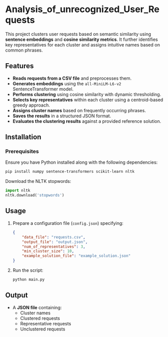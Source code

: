 # Analysis_of_unrecognized_User_Requests

This project clusters user requests based on semantic similarity using **sentence embeddings** and **cosine similarity metrics**. It further identifies key representatives for each cluster and assigns intuitive names based on common phrases.

## Features
- **Reads requests from a CSV file** and preprocesses them.
- **Generates embeddings** using the `all-MiniLM-L6-v2` SentenceTransformer model.
- **Performs clustering** using cosine similarity with dynamic thresholding.
- **Selects key representatives** within each cluster using a centroid-based greedy approach.
- **Assigns cluster names** based on frequently occurring phrases.
- **Saves the results** in a structured JSON format.
- **Evaluates the clustering results** against a provided reference solution.

## Installation
### Prerequisites
Ensure you have Python installed along with the following dependencies:
```bash
pip install numpy sentence-transformers scikit-learn nltk
```
Download the NLTK stopwords:
```python
import nltk
nltk.download('stopwords')
```

## Usage
1. Prepare a configuration file (`config.json`) specifying:
   ```json
   {
       "data_file": "requests.csv",
       "output_file": "output.json",
       "num_of_representatives": 3,
       "min_cluster_size": 10,
       "example_solution_file": "example_solution.json"
   }
   ```
2. Run the script:
   ```bash
   python main.py
   ```

## Output
- A **JSON file** containing:
  - Cluster names
  - Clustered requests
  - Representative requests
  - Unclustered requests

